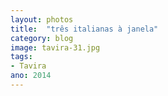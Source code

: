 ```yaml
---
layout: photos
title:  "três italianas à janela"
category: blog
image: tavira-31.jpg
tags:
- Tavira
ano: 2014
---
```




